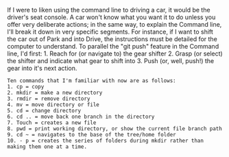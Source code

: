 If I were to liken using the command line to driving a car, it would be the driver's seat console. A car won't know what you want it to do unless you offer very deliberate actions; in the same way, to explain the Command line, I'll break it down in very specific segments. For instance, if I want to shift the car out of Park and into Drive, the instructions must be detailed for the computer to understand. To parallel the "git push" feature in the Command line, I'd first:
    1. Reach for (or navigate to) the gear shifter
    2. Grasp (or select) the shifter and indicate what gear to shift into
    3. Push (or, well, push!) the gear into it's next action. 

    Ten commands that I'm familiar with now are as follows:
    1. cp = copy
    2. mkdir = make a new directory
    3. rmdir = remove directory
    4. mv = move directory or file
    5. cd = change directory
    6. cd .. = move back one branch in the directory
    7. Touch = creates a new file
    8. pwd = print working directory, or show the current file branch path
    9. cd ~ = navigates to the base of the tree/home folder
    10. - p = creates the series of folders during mkdir rather than making them one at a time.
